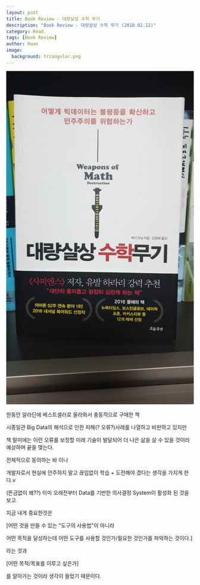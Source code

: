 ```yaml
---
layout: post
title: Book Review - 대량살상 수학 무기
description: "Book Review - 대량살상 수학 무기 (2018.02.12)" 
category: Read.
tags: [Book Review]
author: Haan
image:
  background: triangular.png
---
```

<img src="/assets/img/mathweapon.png">
<br/>
<p>한동안 알라딘에 베스트셀러로 올라와서 충동적으로 구매한 책</p>
<p>시종일관 Big Data의 해석으로 인한 피해(? 오류?)사례를 나열하고 비판하고 있지만</p>
<p>책 말미에는 이런 오류를 보정할 미래 기술이 발달되어 더 나은 삶을 살 수 있을 것이라 예상하며 끝을 맺는다.</p>
<p>전체적으로 동의하는 바 이나</p>
<p>개발자로서 현실에 안주하지 말고 끊임없이 학습 + 도전해야 겠다는 생각을 가지게 한다.v
<p>(뜬금없이 왜??) 이미 오래전부터 Data를 기반한 의사결정 System이 활성화 된 것을보고</p>
<p>지금 내게 중요한것은 </p>
<p>[어떤 것을 만들 수 있는 "도구의 사용법"이 아니라 </p>
<p>어떤 목적을 달성하는데 어떤 도구를 사용할 것인가/필요한 것인가를 파악하는 것이다.]</p>
<p>라는 것과 </p>
<p>[어떤 목적/목표를 이루고 싶은가]</p>
<p>를 알아가는 것이라 생각이 들었기 때문이다.</p>
